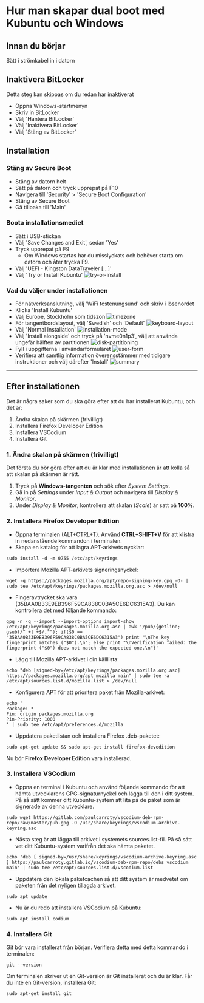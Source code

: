 # Hur man skapar dual boot med Kubuntu och Windows 

## Innan du börjar
Sätt i strömkabel in i datorn

## Inaktivera BitLocker
Detta steg kan skippas om du redan har inaktiverat
- Öppna Windows-startmenyn
- Skriv in BitLocker
- Välj 'Hantera BitLocker'
- Välj 'Inaktivera BitLocker'
- Välj 'Stäng av BitLocker'

## Installation
### Stäng av Secure Boot
- Stäng av datorn helt
- Sätt på datorn och tryck upprepat på F10
- Navigera till 'Security' > 'Secure Boot Configuration'
- Stäng av Secure Boot
- Gå tillbaka till 'Main'

### Boota installationsmediet
- Sätt i USB-stickan
- Välj 'Save Changes and Exit', sedan 'Yes'
- Tryck upprepat på F9
	- Om Windows startas har du misslyckats och behöver starta om datorn och åter trycka F9.
- Välj 'UEFI - Kingston DataTraveler [...]'
- Välj 'Try or Install Kubuntu'
![try-or-install](assets/try-or-install.png)

### Vad du väljer under installationen
- För nätverksanslutning, välj 'WiFi tcstenungsund' och skriv i lösenordet
- Klicka 'Install Kubuntu'
- Välj Europe, Stockholm som tidszon
![timezone](assets/timezone.png)
- För tangentbordslayout, välj 'Swedish' och 'Default'
![keyboard-layout](assets/keyboard-layout.png)
- Välj 'Normal Installation'
![installation-mode](assets/installation-mode.png)
- Välj 'Install alongside' och tryck på 'nvme0n1p3', välj att använda ungefär hälften av partitionen
![disk-partitioning](assets/disk-partitioning.png)
- Fyll i uppgifterna i användarformuläret
![user-form](assets/user-form.png)
- Verifiera att samtlig information överensstämmer med tidigare instruktioner och välj därefter 'Install'
![summary](assets/summary.png)

---

## Efter installationen 
Det är några saker som du ska göra efter att du har installerat Kubuntu, och det är:
1. Ändra skalan på skärmen (frivilligt)
2. Installera Firefox Developer Edition
3. Installera VSCodium
4. Installera Git

### 1. Ändra skalan på skärmen (frivilligt)  
Det första du bör göra efter att du är klar med installationen är att kolla så att skalan på skärmen är rätt.
1. Tryck på **Windows-tangenten** och sök efter *System Settings*.
2. Gå in på *Settings* under *Input & Output* och navigera till *Display & Monitor*.
3. Under *Display & Monitor*, kontrollera att skalan (*Scale*) är satt på **100%**.

### 2. Installera Firefox Developer Edition  
- Öppna terminalen (ALT+CTRL+T). Använd **CTRL+SHIFT+V** för att klistra in nedanstående kommandon i terminalen.
- Skapa en katalog för att lagra APT-arkivets nycklar:
```
sudo install -d -m 0755 /etc/apt/keyrings
```
- Importera Mozilla APT-arkivets signeringsnyckel:
```
wget -q https://packages.mozilla.org/apt/repo-signing-key.gpg -O- | sudo tee /etc/apt/keyrings/packages.mozilla.org.asc > /dev/null
```
- Fingeravtrycket ska vara (35BAA0B33E9EB396F59CA838C0BA5CE6DC6315A3). Du kan kontrollera det med följande kommando:
```
gpg -n -q --import --import-options import-show /etc/apt/keyrings/packages.mozilla.org.asc | awk '/pub/{getline; gsub(/^ +| +$/,""); if($0 == "35BAA0B33E9EB396F59CA838C0BA5CE6DC6315A3") print "\nThe key 
fingerprint matches ("$0").\n"; else print "\nVerification failed: the fingerprint ("$0") does not match the expected one.\n"}'
```
- Lägg till Mozilla APT-arkivet i din källlista:
```
echo "deb [signed-by=/etc/apt/keyrings/packages.mozilla.org.asc] https://packages.mozilla.org/apt mozilla main" | sudo tee -a /etc/apt/sources.list.d/mozilla.list > /dev/null
```
- Konfigurera APT för att prioritera paket från Mozilla-arkivet:
```
echo '
Package: *
Pin: origin packages.mozilla.org
Pin-Priority: 1000
' | sudo tee /etc/apt/preferences.d/mozilla
```
- Uppdatera paketlistan och installera Firefox .deb-paketet:
```
sudo apt-get update && sudo apt-get install firefox-devedition
```
Nu bör **Firefox Developer Edition** vara installerad.

### 3. Installera VSCodium
- Öppna en terminal i Kubuntu och använd följande kommando för att hämta utvecklarens GPG-signaturnyckel och lägga till den i ditt system. På så sätt kommer ditt Kubuntu-system att lita på de paket som är signerade av denna utvecklare.
```
sudo wget https://gitlab.com/paulcarroty/vscodium-deb-rpm-repo/raw/master/pub.gpg -O /usr/share/keyrings/vscodium-archive-keyring.asc
```
- Nästa steg är att lägga till arkivet i systemets sources.list-fil. På så sätt vet ditt Kubuntu-system varifrån det ska hämta paketet.
```
echo 'deb [ signed-by=/usr/share/keyrings/vscodium-archive-keyring.asc ] https://paulcarroty.gitlab.io/vscodium-deb-rpm-repo/debs vscodium main' | sudo tee /etc/apt/sources.list.d/vscodium.list
```
- Uppdatera den lokala paketcachen så att ditt system är medvetet om paketen från det nyligen tillagda arkivet.
```
sudo apt update
```
- Nu är du redo att installera VSCodium på Kubuntu:
```
sudo apt install codium
```

### 4. Installera Git
Git bör vara installerat från början. Verifiera detta med detta kommando i terminalen:
```
git --version
```
Om terminalen skriver ut en Git-version är Git installerat och du är klar. Får du inte en Git-version, installera Git:
```
sudo apt-get install git
```

